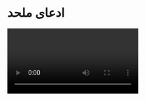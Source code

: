 # ادعای ملحد

<video src="./claim.mp4" controls>

# جواب 

<img src="./evidence/1.jpg" alt="بحر">

واژه بحر در زبان عربی مه معنای دریا
 ، توده بزرگ آب ، رودخانه وسیع و حتی
 دریاچه بزرگ هم گفته میشه
در اوایل قرن ۱۹ میلادی 

<img src="./evidence/2.jpg" alt="فرانسیس بوفورت (Francis Beaufort) دانشمند بریتانیایی">

فرانسیس بوفورت (Francis Beaufort) دانشمند بریتانیایی
با کشف مفهوم "هالوکلاین" Halocline
مرز بین آب های شور و شیرین رو مشخص میکنه

------

<img src="./evidence/3.jpg" alt="و ژاک کوستو (Jacques Cousteau)">

و ژاک کوستو (Jacques Cousteau)
اقیانوس شناس فرانسوی در اوایل قرن ۲۰ 
با استفاده از تجهیزات پیشرفته علمی 
مرز بین آب های شور و شیرین رو 
مشاهده و مستند میکنه 

<img src="./evidence/4.gif" alt="دریای بالتیک">

به طور مثال ، دریای بالتیک که آب شیرینی داره
 و دریای شمال که آب شوری داره که در اروپا واقع شدن
در محل تلاقی این دو دریا 
مرزی بین اونها وحود دارد که کاملا مشخصه 

<img src="./evidence/5.gif" alt="رود خانه می سی سی پی">

رود خانه می سی سی پی آمریکا 
که حجم عظیمی از آب شیرین رو به خلیج مکزیک میریزه
که باز هم مرز این دو آب کاملا مشخصه 

<img src="./evidence/6.gif" alt="چرا آب شور و شیرین باهم دیگه قاطی نمیشن؟">

اما چرا آب شور و شیرین باهم دیگه قاطی نمیشن؟
از نظر علمی بخاطر چگالی متفاوتی که دارند 
آب شور سنگین تر از آب شیرینه 
و لایه هالو کلاین یک منطقه انتقالی 
بین آب شیرین و شور ایجاد میکنه

اما چطور قران ۱۴۰۰ سال قبل به این پدیدع اشاره کرده ؟ 
ومیگه :

<img src="./evidence/7.jpg" alt="سوره رحمن ایه 20"> 

### مانعی است که به هم ورود (تجاوز) نمی کنند 


و علم مدرن امروز این حقیقت رو تایید میکنه 
و حالا و حرف شمارا قبول بکنیم

<img src="./evidence/8.jpg" alt="ویلیام های">

یا حرف پروفسور ویلیام های دانشمند برجسته 
William W. Hay
اقیانوس شناس آمریکایی که میگه 

#### اطلاعاتی که در قرآن درباره
#### آب های شور و شیرین امده است 
#### کاملا با یافته های علمی مدرن 
#### مطاقبت دارد و این نشان میدهد
#### که اطلاعات این کتاب از منبع
#### غیر از دانش انسانی امده 

حالا حرف شمارو باور بکنیم ؟
یا حرف متخصصین اقیانوس شناس رو ؟